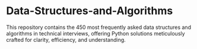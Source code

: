 # Data-Structures-and-Algorithms
 This repository contains the 450 most frequently asked data structures and algorithms in technical interviews, offering Python solutions meticulously crafted for clarity, efficiency, and understanding.

 
